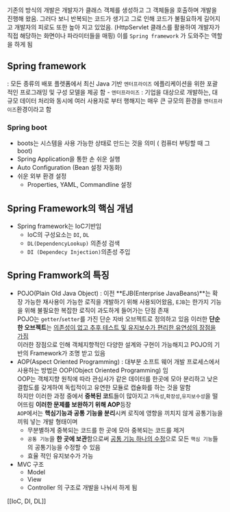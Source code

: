 기존의 방식의 개발은 개발자가 클래스 객체를 생성하고 그 객체들을 호출하며 개발을 진행해 왔음.
그러다 보니 반복되는 코드가 생기고 그로 인해 코드가 불필요하게 길어지고 개발자의 피로도 또한 높아 지고 있었음.  (HttpServlet 클래스를 활용하여 개발자가 직접 해당하는 화면이나 파라미터들을 매핑) 
이를 `Spring framework` 가 도와주는 역할을 하게 됨
## Spring framework 
: 모든 종류의 배포 플렛폼에서 최신 Java 기반 `엔터프라이즈` 에플리케이션을 위한 포괄적인 프로그래밍 및 구성 모델을 제공 함 
	- `엔터프라이즈` : 기업을 대상으로 개발하는, 대규모 데이터 처리와 동시에 여러 사용자로 부터 행해지는 매우 큰 규모의 환경을 `엔터프라이즈`환경이라고 함 

### Spring boot 
- boots는 시스템을 사용 가능한 상태로 만드는 것을 의미 ( 컴퓨터 부팅할 때 그 boot)
- Spring Application을 통한 손 쉬운 실행 
- Auto Configuration (Bean 설정 자동화)
- 쉬운 외부 환경 설정
	- Properties, YAML, Commandline 설정 

## Spring Framework의 핵심 개념
- Spring framework는 IoC기반임
	- IoC의 구성요소는 `DI`, `DL` 
	- `DL(DependencyLookup)` 의존성 검색 
	- `DI (Dependecy Injection)`의존성 주입

## Spring Framwork의 특징 
- POJO(Plain Old Java Object)
	: 이전 **EJB(Enterprise JavaBeans)**는 확장 가능한 재사용이 가능한 로직을 개발하기 위해 사용되어왔음, `EJB`는 한가지 기능을 위해 불필요한 복잡한 로직이 과도하게 들어가는 단점 존재<br>
	POJO는 `getter`/`setter`를 가진 단순 자바 오브젝트로 정의하고 있음 이러한 **단순한 오브젝트**는 <U>의존성이 없고 추후 테스트 및 유지보수가 편리한 유연성의 장점을 가짐</U><br>
	이러한 장점으로 인해 객체지향적인 다양한 설계와 구현이 가능해지고 POJO의 기반의 Framework가 조명 받고 있음
- AOP(Aspect Oriented Programming) 
	: 대부분 소프트 웨어 개발 프로세스에서 사용하는 방법은 OOP(Object Oriented Programming) 임 <br>
	OOP는 객체지향 원칙에 따라 관심사가 같은 데이터를 한곳에 모아 분리하고 낮은 결합도를 갖게하여 독립적이고 유연한 모듈로 캡슐화를 하는 것을 말함 <br>
	하지만 이러한 과정 중에서 **중복된 코드**들이 많아지고 `가독성`,`확장성`,`유지보수성`을 떨어뜨림 **이러한 문제를 보완하기 위해 AOP**등장<br>
	`AOP`에서는 **핵심기능과 공통 기능을 분리**시켜 로직에 영향을 끼치지 않게 공통기능을 끼워 넣는 개발 형태이며 <br>
	- 무분별하게 중복되는 코드를 한 곳에 모아 중복되는 코드를 제거
	- `공통 기능`을 **한 곳에 보관**함으로써 <U>공통 기능 하나의 수정</U>으로 모든 `핵심 기능`들의 공통기능을 수정할 수 있음
	- 효율 적인 유지보수가 가능 
- MVC 구조
	- Model
	- View
	- Controller 
	의 구조로 개발을 나눠서 하게 됨
	
[[IoC, DI, DL]]

